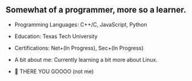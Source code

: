 ## Somewhat of a programmer, more so a learner.

- Programming Languages: C++/C, JavaScript, Python
- Education: Texas Tech University
- Certifications: Net+(In Progress), Sec+(In Progress)
- A bit about me: Currently learning a bit more about Linux.




- 🌱 THERE YOU GOOOO (not me)
